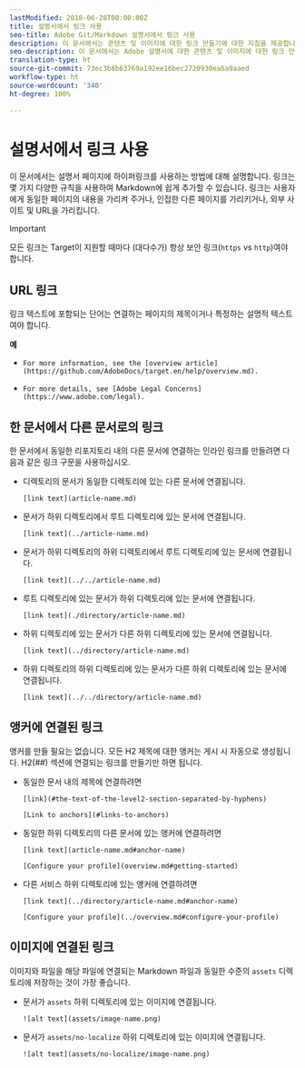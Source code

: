 ```yaml
---
lastModified: 2018-06-28T00:00:00Z
title: 설명서에서 링크 사용
seo-title: Adobe Git/Markdown 설명서에서 링크 사용
description: 이 문서에서는 콘텐츠 및 이미지에 대한 링크 만들기에 대한 지침을 제공합니다.
seo-description: 이 문서에서는 Adobe 설명서에 대한 콘텐츠 및 이미지에 대한 링크 만들기에 대한 지침을 제공합니다.
translation-type: ht
source-git-commit: 73ec3b8b63769a192ee16bec2720930ea6a9aaed
workflow-type: ht
source-wordcount: '340'
ht-degree: 100%

---
```



# 설명서에서 링크 사용

이 문서에서는 설명서 페이지에 하이퍼링크를 사용하는 방법에 대해 설명합니다. 링크는 몇 가지 다양한 규칙을 사용하여 Markdown에 쉽게 추가할 수 있습니다. 링크는 사용자에게 동일한 페이지의 내용을 가리켜 주거나, 인접한 다른 페이지를 가리키거나, 외부 사이트 및 URL을 가리킵니다.

>[!IMPORTANT]
>모든 링크는 Target이 지원할 때마다 (대다수가) 항상 보안 링크(`https` vs `http`)여야 합니다.

## URL 링크

링크 텍스트에 포함되는 단어는 연결하는 페이지의 제목이거나 특정하는 설명적 텍스트여야 합니다.

**예**

- `For more information, see the [overview article](https://github.com/AdobeDocs/target.en/help/overview.md).`

- `For more details, see [Adobe Legal Concerns](https://www.adobe.com/legal).`

## 한 문서에서 다른 문서로의 링크

한 문서에서 동일한 리포지토리 내의 다른 문서에 연결하는 인라인 링크를 만들려면 다음과 같은 링크 구문을 사용하십시오.

- 디렉토리의 문서가 동일한 디렉토리에 있는 다른 문서에 연결됩니다.

   `[link text](article-name.md)`

- 문서가 하위 디렉토리에서 루트 디렉토리에 있는 문서에 연결됩니다.

   `[link text](../article-name.md)`

- 문서가 하위 디렉토리의 하위 디렉토리에서 루트 디렉토리에 있는 문서에 연결됩니다.

   `[link text](../../article-name.md)`

- 루트 디렉토리에 있는 문서가 하위 디렉토리에 있는 문서에 연결됩니다.

   `[link text](./directory/article-name.md)`

- 하위 디렉토리에 있는 문서가 다른 하위 디렉토리에 있는 문서에 연결됩니다.

   `[link text](../directory/article-name.md)`

- 하위 디렉토리의 하위 디렉토리에 있는 문서가 다른 하위 디렉토리에 있는 문서에 연결됩니다.

   `[link text](../../directory/article-name.md)`

## 앵커에 연결된 링크

앵커를 만들 필요는 없습니다. 모든 H2 제목에 대한 앵커는 게시 시 자동으로 생성됩니다. H2(##) 섹션에 연결되는 링크를 만들기만 하면 됩니다.

- 동일한 문서 내의 제목에 연결하려면

   `[link](#the-text-of-the-level2-section-separated-by-hyphens)`

   `[Link to anchors](#links-to-anchors)`

- 동일한 하위 디렉토리의 다른 문서에 있는 앵커에 연결하려면

   `[link text](article-name.md#anchor-name)`

   `[Configure your profile](overview.md#getting-started)`

- 다른 서비스 하위 디렉토리에 있는 앵커에 연결하려면

   `[link text](../directory/article-name.md#anchor-name)`

   `[Configure your profile](../overview.md#configure-your-profile)`

## 이미지에 연결된 링크

이미지와 파일을 해당 파일에 연결되는 Markdown 파일과 동일한 수준의 `assets` 디렉토리에 저장하는 것이 가장 좋습니다.

- 문서가 `assets` 하위 디렉토리에 있는 이미지에 연결됩니다.

   `![alt text](assets/image-name.png)`

- 문서가 `assets/no-localize` 하위 디렉토리에 있는 이미지에 연결됩니다.

   `![alt text](assets/no-localize/image-name.png)`

<!--
## Bob's link test

<table id="table_C27955F6B52A45B28BEEAAF14FFC86D8"> 
 <thead> 
  <tr> 
   <th colname="col1" class="entry"> File Type </th> 
   <th colname="col2" class="entry"> Description </th> 
  </tr> 
 </thead>
 <tbody> 
  <tr> 
   <td colname="col1"> <p> <span class="filepath"> .csv </span> </p> </td> 
   <td colname="col2"> <p>A comma-separated values file (such as one created in Excel). This is the file that contains the customer attribute data. See [Link TEST](/help/setup/full-workflow.md) </p> <p> <b>Naming requirements:</b> Ensure that file name extensions do not contain white spaces. </p> </td> 
  </tr> 
  <tr> 
   <td colname="col1"> <p> <span class="filepath"> .fin </span> </p> </td> 
   <td colname="col2"> <p>(Required) The <span class="filepath"> .fin </span> file tells the system that you are finished uploading data. The name of the <span class="filepath"> .fin </span> file must match the name of the <span class="filepath"> .csv </span> file. </p> <p>Adobe recommends creating an empty text file with a <span class="filepath"> .fin </span> extension. An empty file saves space and upload time. </p> <p> <p>Note:  Renaming a <span class="filepath"> .fin </span> file is not allowed after it is uploaded. The <span class="filepath"> .fin </span> file must be uploaded separately and cannot be a renamed, previously uploaded file. </p> </p> <p>After you upload the <span class="filepath"> .fin </span> file in the customer attributes FTP, the system retrieves data quickly (within one minute). This differs from other Adobe FTP-based systems, which pick up data less frequently (around once per hour). </p> <p>The <span class="filepath"> .fin </span> file is not required when using the drag-and-drop upload method. </p> </td> 
  </tr> 
  <tr> 
   <td colname="col1"> <p> <span class="filepath"> .gz </span> or <span class="filepath"> .zip </span> </p> </td> 
   <td colname="col2"> <p> <span class="filepath"> .gz </span> (gzip) or <span class="filepath"> .zip </span> - for compressed files. A <span class="filepath"> .zip </span> file cannot contain more than one file in the archive. </p> <p> <b>Naming requirements:</b> The name of the <span class="filepath"> .zip </span> or <span class="filepath"> .gz </span> should match the name of the <span class="filepath"> .csv </span>. For example, if your <span class="filepath"> .csv </span> file is <span class="filepath"> crm_small.csv </span>, the <span class="filepath"> .zip </span> file should be <span class="filepath"> crm_small.csv.zip </span>. </p> <p>The .fin file must match the .csv. </p> </td> 
  </tr> 
 </tbody> 
</table>
-->
